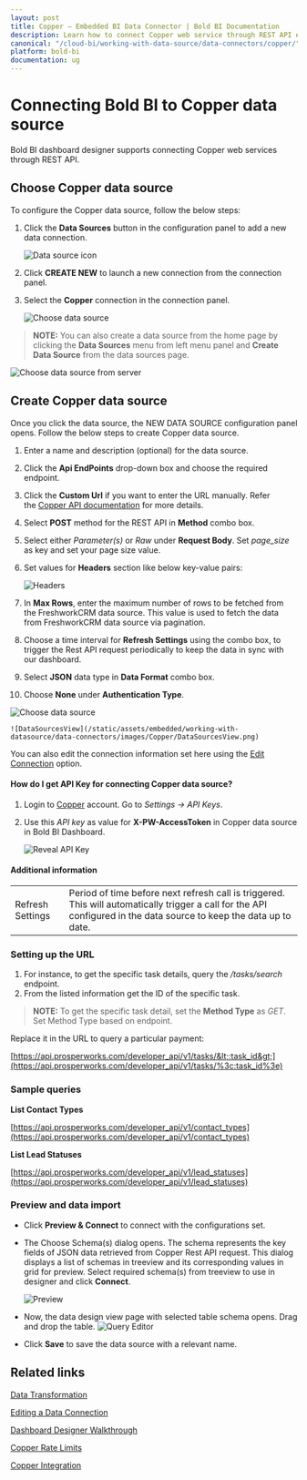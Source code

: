 ```yaml
---
layout: post
title: Copper – Embedded BI Data Connector | Bold BI Documentation
description: Learn how to connect Copper web service through REST API endpoint with Bold BI Embedded and create data source.
canonical: "/cloud-bi/working-with-data-source/data-connectors/copper/"
platform: bold-bi
documentation: ug
---
```


# Connecting Bold BI to Copper data source
Bold BI dashboard designer supports connecting Copper web services through REST API. 

## Choose Copper data source
To configure the Copper data source, follow the below steps:
1. Click the **Data Sources** button in the configuration panel to add a new data connection.

   ![Data source icon](/static/assets/embedded/working-with-datasource/data-connectors/images/common/DataSourcesIcon.png)

2. Click **CREATE NEW** to launch a new connection from the connection panel.
3. Select the **Copper** connection in the connection panel.

   ![Choose data source](/static/assets/embedded/working-with-datasource/data-connectors/images/Copper/ChooseDS.png)

> **NOTE:**  You can also create a data source from the home page by clicking the **Data Sources** menu from left menu panel and **Create Data Source** from the data sources page.

   ![Choose data source from server](/static/assets/embedded/working-with-datasource/data-connectors/images/Copper/ChooseDS_Server.png)


## Create Copper data source
Once you click the data source, the NEW DATA SOURCE configuration panel opens. Follow the below steps to create Copper data source.
1. Enter a name and description (optional) for the data source.
2. Click the **Api EndPoints** drop-down box and choose the required endpoint.
3. Click the **Custom Url** if you want to enter the URL manually. Refer the [Copper API documentation](https://developer.copper.com/?version=latest) for more details.
4. Select **POST** method for the REST API in **Method** combo box.
5. Select either *Parameter(s)* or *Raw* under **Request Body**. Set *page_size* as key and set your page size value.
6. Set values for **Headers** section like below key-value pairs:

   ![Headers](/static/assets/embedded/working-with-datasource/data-connectors/images/Copper/Headers.png)
7. In **Max Rows**, enter the maximum number of rows to be fetched from the FreshworkCRM data source. This value is used to fetch the data from FreshworkCRM data source via pagination.
8. Choose a time interval for **Refresh Settings** using the combo box, to trigger the Rest API request periodically to keep the data in sync with our dashboard.  
9. Select **JSON** data type in **Data Format** combo box.
10. Choose **None** under **Authentication Type**.

   ![Choose data source](/static/assets/embedded/working-with-datasource/data-connectors/images/Copper/DataSource.png)

    ![DataSourcesView](/static/assets/embedded/working-with-datasource/data-connectors/images/Copper/DataSourcesView.png)

You can also edit the connection information set here using the [Edit Connection](/embedded-bi/working-with-data-source/editing-a-data-connection/) option.

#### How do I get API Key for connecting Copper data source?
1. Login to [Copper](https://www.copper.com/) account. Go to *Settings -> API Keys*.
2. Use this *API key* as value for **X-PW-AccessToken** in Copper data source in Bold BI Dashboard.

   ![Reveal API Key](/static/assets/embedded/working-with-datasource/data-connectors/images/Copper/APIKey.png)

#### Additional information
<table width="600">
<tr>
<td>
Refresh Settings
</td>
<td>
Period of time before next refresh call is triggered. This will automatically trigger a call for the API configured in the data source to keep the data up to date.
</td>
</tr>
</table>

### Setting up the URL

1. For instance, to get the specific task details, query the <i>/tasks/search</i> endpoint.
2. From the listed information get the ID of the specific task.

> **NOTE:**  To get the specific task detail, set the **Method Type** as *GET*. Set Method Type based on endpoint. 

Replace it in the URL to query a particular payment:

[https://api.prosperworks.com/developer_api/v1/tasks/&lt;:task_id&gt;](https://api.prosperworks.com/developer_api/v1/tasks/%3c:task_id%3e)

### Sample queries
**List Contact Types**

[https://api.prosperworks.com/developer_api/v1/contact_types](https://api.prosperworks.com/developer_api/v1/contact_types)

**List Lead Statuses**

[https://api.prosperworks.com/developer_api/v1/lead_statuses](https://api.prosperworks.com/developer_api/v1/lead_statuses)

### Preview and data import
* Click **Preview & Connect** to connect with the configurations set.
* The Choose Schema(s) dialog opens. The schema represents the key fields of JSON data retrieved from Copper Rest API request. This dialog displays a list of schemas in treeview and its corresponding values in grid for preview. Select required schema(s) from treeview to use in designer and click **Connect**.

   ![Preview](/static/assets/embedded/working-with-datasource/data-connectors/images/common/Preview.png)

* Now, the data design view page with selected table schema opens. Drag and drop the table.
   ![Query Editor](/static/assets/embedded/working-with-datasource/data-connectors/images/common/QueryEditor.png)

* Click **Save** to save the data source with a relevant name.

## Related links
[Data Transformation](/embedded-bi/working-with-data-source/transforming-data/joining-table/)

[Editing a Data Connection](/embedded-bi/working-with-data-source/editing-a-data-connection/)   

[Dashboard Designer Walkthrough](/embedded-bi/getting-started/quick-start/)

[Copper Rate Limits](https://developer.copper.com/?version=latest#requests)

[Copper Integration](https://www.boldbi.com/integrations/copper?utm_source=syncfusion&utm_medium=documentation&utm_campaign=boldbicopperintegration)